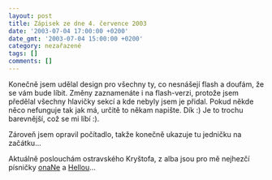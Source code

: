 ```yaml
---
layout: post
title: Zápisek ze dne 4. července 2003
date: '2003-07-04 17:00:00 +0200'
date_gmt: '2003-07-04 15:00:00 +0200'
category: nezařazené
tags: []
comments: []
---
```

<p>Konečně jsem udělal design pro všechny ty, co nesnášejí flash a doufám, že se  vám bude líbit. Změny zaznamenáte i na flash-verzi, protože jsem předělal všechny  hlavičky sekcí a kde nebyly jsem je přidal. Pokud někde něco nefunguje tak jak má,  určitě to někam napište. Dík :) Je to trochu barevnější, což se mi líbí :).</p>
<p>Zároveň jsem opravil počítadlo, takže konečně ukazuje tu jedničku na  začátku...</p>
<p>Aktuálně poslouchám ostravského Kryštofa, z alba jsou pro mě nejhezčí  písničky <a href="art.php?a=slzy.htm">onaNe</a> a <a href="art.php?a=taksam.htm">Hellou</a>...</p>
